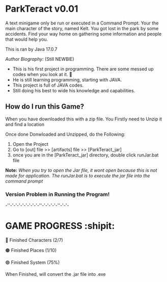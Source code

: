 # ParkTeract v0.01
A text minigame only be run or executed in a Command Prompt. Your the main character of the story, named Kelt.
You got lost in the park by some accidents. Find your way home on gathering 
some information and people that would help you.

This is ran by Java 17.0.7

*Author Biography:* (Still NEWBIE)
  - This is his first project in programming. There are some messed up codes when you look at it. :japanese_goblin:
  - He is still learning programming, starting with JAVA.
  - This project is full of JAVA codes.
  - Still doing his best to wide his knowledge and capabilities. 

## How do I run this Game? 
 When you have downloaded this with a zip file. You Firstly need to Unzip it and find a location
 
Once done Donwloaded and Unzipped, do the Following:
 1. Open the Project
 2. Go to [out] file >> [artifacts] file >> [ParkTeract_jar]
 3. once you are in the [ParkTeract_jar] directory, double click runJar.bat file
 
 **Note:** *When you try to open the Jar file, it wont open because this is not made for application.*
 *The runJar.bat is to execute the jar file into the command prompt*
 
   ### Version Problem in Running the Program!
   
   -''-'-'-'-'-'-'-'-'-''-'-'-'-'-''-'-'-
   
# GAME PROGRESS :shipit:
:red_circle: Finished Characters (2/7)

:orange_circle: Finished Places (1/10)

:purple_circle: Finished System (75%)

When Finished, will convert the .jar file into .exe

   
   
   

 

